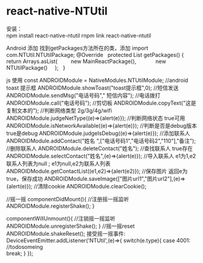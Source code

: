 # react-native-NTUtil

安装：  
  npm install react-native-ntutil
  rnpm link react-native-ntutil

Android 添加 
  找到getPackages方法所在的类，添加
  import com.NTUtil.NTUtilPackage; 
  @Override
    protected List<ReactPackage> getPackages() {
      return Arrays.<ReactPackage>asList(
          new MainReactPackage(),
              new NTUtilPackage()
      );
    }

js 使用
  const ANDROIDModule = NativeModules.NTUtilModule;
  //android toast 提示框 
  ANDROIDModule.showToast("toast提示框",0);
  //短信发送
  ANDROIDModule.sendMsg("电话号码"," 短信内容");
  //电话拨打
  ANDROIDModule.call("电话号码");
  //剪切板
  ANDROIDModule.copyText("这是复制文本的");
  //判断网络类型  2g/3g/4g/wifi
  ANDROIDModule.judgeNetType((e)=>{alert(e)});
  //判断网络状态 true可用
  ANDROIDModule.isNetworkAvailable((e)=>{alert(e)});
  //判断是否是debug版本 true是debug
  ANDROIDModule.judgeIsDebug((e)=>{alert(e)});
  //添加联系人 
  ANDROIDModule.addContact("姓名 ",["电话号码1","电话号码2","110"],"备注");
  //删除联系人
  ANDROIDModule.deleteContact("姓名");
  //查找联系人 true存在
  ANDROIDModule.selectContact("姓名",(e)=>{alert(e)});
  //导入联系人  e1为1,e2 联系人列表为null ;  e1为null,e2为联系人列表
  ANDROIDModule.getContactList((e1,e2)=>{alert(e2)});
  //保存图片 返回e为true，保存成功
  ANDROIDModule.saveImage(["图片url1","图片url2"],(e)=>{alert(e)});
  //清除cookie
  ANDROIDModule.clearCookie();
  
  //摇一摇
  componentDidMount(){
    //注册摇一摇监听
    ANDROIDModule.registerShake();
  }
  
  componentWillUnmount(){
    //注销摇一摇监听
    ANDROIDModule.unregisterShake();
  }
  //摇一摇reset
  ANDROIDModule.shakeReset();
  接受摇一摇事件:
  DeviceEventEmitter.addListener('NTUtil',(e)=>{
    switch(e.type){
      case 4001:
       //todosomeing        
      break;
    }
  });
  
  
  
  
